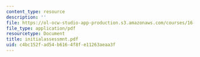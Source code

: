 ```yaml
---
content_type: resource
description: ''
file: https://ol-ocw-studio-app-production.s3.amazonaws.com/courses/16-423j-aerospace-biomedical-and-life-support-engineering-spring-2006/c4bc152fad54b6164f8fe11263aeaa3f_initialassessmnt.pdf
file_type: application/pdf
resourcetype: Document
title: initialassessmnt.pdf
uid: c4bc152f-ad54-b616-4f8f-e11263aeaa3f
---
```

